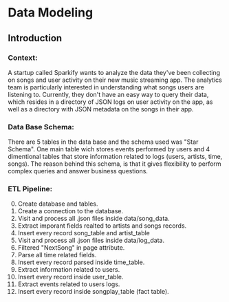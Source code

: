 # Data Modeling

## Introduction

### Context:

A startup called Sparkify wants to analyze the data they've been collecting on songs and user activity on their new music streaming app. The analytics team is particularly interested in understanding what songs users are listening to. Currently, they don't have an easy way to query their data, which resides in a directory of JSON logs on user activity on the app, as well as a directory with JSON metadata on the songs in their app.

### Data Base Schema:

There are 5 tables in the data base and the schema used was "Star Schema". One main table wich stores events performed by users and 4 dimentional tables that store information related to logs (users, artists, time, songs).
The reason behind this schema, is that it gives flexibility to perform complex queries and answer business questions.

### ETL Pipeline:

0. Create database and tables.
1. Create a connection to the database.
3. Visit and process all .json files inside data/song_data.
3. Extract imporant fields realted to artists and songs records.
4. Insert every record song_table and artist_table
5. Visit and process all .json files inside data/log_data.
6. Filtered "NextSong" in page attribute.
7. Parse all time related fields.
8. Insert every record parsed inside time_table.
9. Extract information related to users.
10. Insert every record inside user_table.
11. Extract events related to users logs.
12. Insert every record inside songplay_table (fact table).


